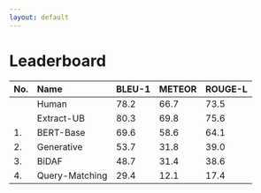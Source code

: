 ```yaml
---
layout: default
---
```


# Leaderboard

| No.          | Name              | BLEU-1 | METEOR | ROUGE-L |
|:-------------|:------------------|:-------|:-------|:--------|
|              | Human             |   78.2 | 66.7   | 73.5    |
|              | Extract-UB        |   80.3 | 69.8   | 75.6    |
|1.            | BERT-Base         |   69.6 | 58.6   | 64.1    |
|2.            | Generative        |   53.7 | 31.8   | 39.0    |
|3.            | BiDAF             |   48.7 | 31.4   | 38.6    |
|4.            | Query-Matching    |   29.4 | 12.1   | 17.4    |
